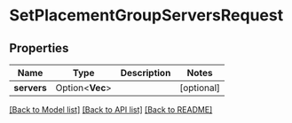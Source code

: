# SetPlacementGroupServersRequest

## Properties

Name | Type | Description | Notes
------------ | ------------- | ------------- | -------------
**servers** | Option<**Vec<String>**> |  | [optional]

[[Back to Model list]](../README.md#documentation-for-models) [[Back to API list]](../README.md#documentation-for-api-endpoints) [[Back to README]](../README.md)


